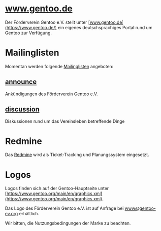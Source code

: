 <!--
.. title: Ressourcen
.. slug: ressourcen
.. date: 2018-04-01 19:23:42 UTC+02:00
.. tags: 
.. category: 
.. link: 
.. description: 
.. type: text
-->

www.gentoo.de
=============

Der Förderverein&nbsp;Gentoo&nbsp;e.V. stellt unter
[www.gentoo.de](https://www.gentoo.de/)
ein eigenes deutschsprachiges Portal rund um Gentoo zur Verfügung.


Mailinglisten
=============

Momentan werden folgende [Mailinglisten](https://lists.gentoo-ev.org/)
angeboten:

[announce](https://lists.gentoo-ev.org/mailman/listinfo/announce)
-----------------------------------------------------------------
Ankündigungen des Förderverein Gentoo e.V.

[discussion](https://lists.gentoo-ev.org/mailman/listinfo/discussion)
---------------------------------------------------------------------
Diskussionen rund um das Vereinsleben betreffende Dinge


Redmine
=======

Das 
[Redmine](https://redmine.gentoo-ev.org/) wird als Ticket-Tracking und
Planungssystem eingesetzt.


Logos
=====

Logos finden sich auf der Gentoo-Hauptseite unter
[https://www.gentoo.org/main/en/graphics.xml](https://www.gentoo.org/main/en/graphics.xml).

Das Logo des Förderverein&nbsp;Gentoo&nbsp;e.V. ist auf Anfrage bei
[www@gentoo-ev.org](mailto:www@gentoo-ev.org) erhältlich.

Wir bitten, die Nutzungsbedingungen der Marke zu beachten.
